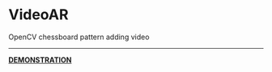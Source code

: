 # VideoAR
 OpenCV chessboard pattern adding video  
 <hr/>
<b><a href="https://www.youtube.com/watch?v=nWN-0GAwvDQ">DEMONSTRATION</a></b>  
